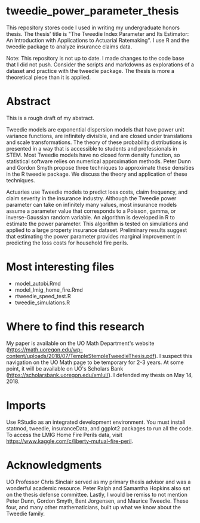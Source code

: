 # tweedie_power_parameter_thesis
This repository stores code I used in writing my undergraduate honors thesis. The thesis' title is "The Tweedie Index Parameter and Its Estimator: An Introduction with Applications to Actuarial Ratemaking". I use R and the tweedie package to analyze insurance claims data.

Note: This repository is not up to date. I made changes to the code base that I did not push. Consider the scripts and markdowns as explorations of a dataset and practice with the tweedie package. The thesis is more a theoretical piece than it is applied.

# Abstract
This is a rough draft of my abstract.

Tweedie models are exponential dispersion models that have power unit variance functions, are infinitely divisible, and are closed under translations and scale transformations. The theory of these probability distributions is presented in a way that is accessible to students and professionals in STEM. Most Tweedie models have no closed form density function, so statistical software relies on numerical approximation methods. Peter Dunn and Gordon Smyth propose three techniques to approximate these densities in the R tweedie package. We discuss the theory and application of these techniques.

Actuaries use Tweedie models to predict loss costs, claim frequency, and claim severity in the insurance industry. Although the Tweedie power parameter can take on infinitely many values, most insurance models assume a parameter value that corresponds to a Poisson, gamma, or inverse-Gaussian random variable. An algorithm is developed in R to estimate the power parameter. This algorithm is tested on simulations and applied to a large property insurance dataset. Preliminary results suggest that estimating the power parameter provides marginal improvement in predicting the loss costs for household fire perils.

# Most interesting files
* model_autobi.Rmd
* model_lmig_home_fire.Rmd
* rtweedie_speed_test.R
* tweedie_simulations.R

# Where to find this research

My paper is available on the UO Math Department's website (https://math.uoregon.edu/wp-content/uploads/2018/07/TempleStempleTweedieThesis.pdf). I suspect this navigation on the UO Math page to be temporary for 2-3 years. At some point, it will be available on UO's Scholars Bank (https://scholarsbank.uoregon.edu/xmlui/). I defended my thesis on May 14, 2018.

# Imports

Use RStudio as an integrated development environment. You must install statmod, tweedie, insuranceData, and ggplot2 packages to run all the code. To access the LMIG Home Fire Perils data, visit https://www.kaggle.com/c/liberty-mutual-fire-peril.

# Acknowledgments

UO Professor Chris Sinclair served as my primary thesis advisor and was a wonderful academic resource. Peter Ralph and Samantha Hopkins also sat on the thesis defense committee. Lastly, I would be remiss to not mention Peter Dunn, Gordon Smyth, Bent Jorgensen, and Maurice Tweedie. These four, and many other mathematicians, built up what we know about the Tweedie family.
